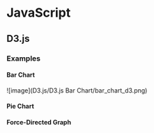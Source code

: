 # JavaScript


## D3.js

### Examples

#### Bar Chart
![image](D3.js/D3.js Bar Chart/bar_chart_d3.png)


#### Pie Chart


#### Force-Directed Graph
